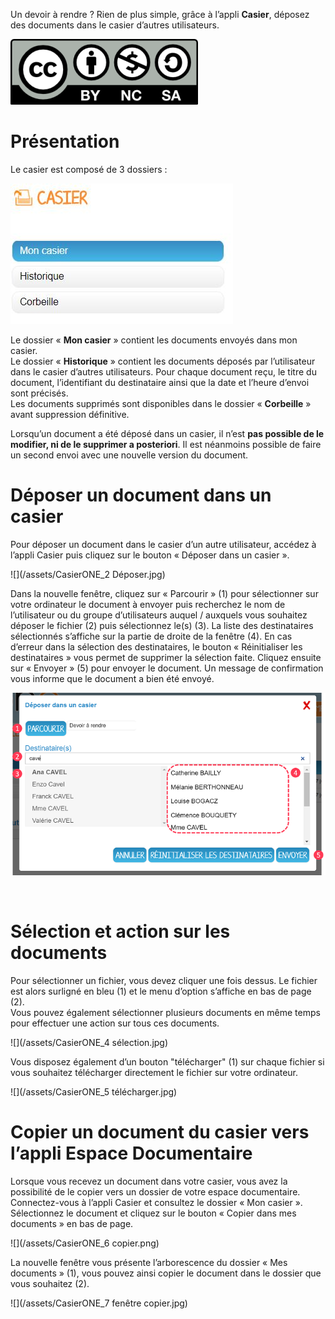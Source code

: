 Un devoir à rendre ? Rien de plus simple, grâce à l’appli **Casier**, déposez des documents dans le casier d’autres utilisateurs.

![](../../wp-content/uploads/2015/03/CC-BY-NC-SA-3.0-FR-300x105.png)

Présentation
============

Le casier est composé de 3 dossiers :

![](/assets/CasierONE_1.JPG)

Le dossier « **Mon casier** » contient les documents envoyés dans mon casier.  
Le dossier « **Historique** » contient les documents déposés par l’utilisateur dans le casier d’autres utilisateurs. Pour chaque document reçu, le titre du document, l’identifiant du destinataire ainsi que la date et l’heure d’envoi sont précisés.  
Les documents supprimés sont disponibles dans le dossier « **Corbeille** » avant suppression définitive.

Lorsqu’un document a été déposé dans un casier, il n’est **pas possible de le modifier, ni de le supprimer a posteriori**. Il est néanmoins possible de faire un second envoi avec une nouvelle version du document.

Déposer un document dans un casier
==================================

Pour déposer un document dans le casier d’un autre utilisateur, accédez à l’appli Casier puis cliquez sur le bouton « Déposer dans un casier ».

![](/assets/CasierONE\_2 Déposer.jpg)

Dans la nouvelle fenêtre, cliquez sur « Parcourir » (1) pour sélectionner sur votre ordinateur le document à envoyer puis recherchez le nom de l’utilisateur ou du groupe d’utilisateurs auquel / auxquels vous souhaitez déposer le fichier (2) puis sélectionnez le(s) (3). La liste des destinataires sélectionnés s’affiche sur la partie de droite de la fenêtre (4). En cas d’erreur dans la sélection des destinataires, le bouton « Réinitialiser les destinataires » vous permet de supprimer la sélection faite. Cliquez ensuite sur « Envoyer » (5) pour envoyer le document. Un message de confirmation vous informe que le document a bien été envoyé.

![](/assets/CasierONE_3.png)

 

Sélection et action sur les documents
=====================================

Pour sélectionner un fichier, vous devez cliquer une fois dessus. Le fichier est alors surligné en bleu (1) et le menu d’option s’affiche en bas de page (2).  
Vous pouvez également sélectionner plusieurs documents en même temps pour effectuer une action sur tous ces documents.

![](/assets/CasierONE\_4 sélection.jpg)

Vous disposez également d’un bouton "télécharger" (1) sur chaque fichier si vous souhaitez télécharger directement le fichier sur votre ordinateur.

![](/assets/CasierONE\_5 télécharger.jpg)

Copier un document du casier vers l’appli Espace Documentaire
=============================================================

Lorsque vous recevez un document dans votre casier, vous avez la possibilité de le copier vers un dossier de votre espace documentaire.  
Connectez-vous à l’appli Casier et consultez le dossier « Mon casier ». Sélectionnez le document et cliquez sur le bouton « Copier dans mes documents » en bas de page.

![](/assets/CasierONE\_6 copier.png)

La nouvelle fenêtre vous présente l’arborescence du dossier « Mes documents » (1), vous pouvez ainsi copier le document dans le dossier que vous souhaitez (2).

![](/assets/CasierONE\_7 fenêtre copier.jpg)
